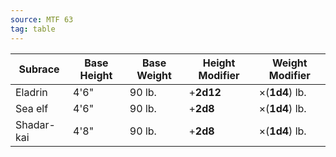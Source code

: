 ```yaml
---
source: MTF 63
tag: table
---
```


|Subrace|Base Height|Base Weight|Height Modifier|Weight Modifier|
|-----|---|----|----|------|
|Eladrin|4'6"|90 lb.|+**2d12**|×(**1d4**) lb.|
|Sea elf|4'6"|90 lb.|+**2d8**|×(**1d4**) lb.|
|Shadar-kai|4'8"|90 lb.|+**2d8**|×(**1d4**) lb.|
